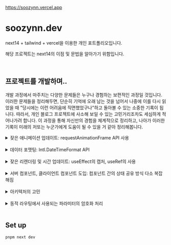 https://soozynn.vercel.app

# soozynn.dev

next14 + tailwind + vercel을 이용한 개인 포트폴리오입니다.

해당 프로젝트는 next14의 이점 및 문법을 알아가기 위함입니다.

<br/>

## 프로젝트를 개발하며..

개발 과정에서 마주치는 다양한 문제들은 누구나 경험하는 보편적인 과정일 것입니다. 이러한 문제들을 정리해두면, 단순히 기억에 오래 남는 것을 넘어서 나중에 이를 다시 읽었을 때 "당시에는 이런 어려움에 직면했었구나"하고 돌아볼 수 있는 소중한 기록이 됩니다. 따라서, 개인 블로그 프로젝트에 사소해 보일 수 있는 고민거리조차도 세심하게 적어나가려 합니다. 이 과정을 통해 자신만의 경험을 체계적으로 정리하고, 나아가 이러한 기록이 미래의 저또는 누군가에게 도움이 될 수 있을 거 같아 정리해봅니다.

<details>
  <summary>잦은 애니메이션 업데이트: requestAnimationFrame API 사용</summary>
<br/>

> setInterval 타이머 지연 및 블로킹 현상 및 타이머 드리프트

- 처음에는 현지 시간이 업데이트 되는 로직을 setInterval과 setTimeout을 사용하여 자바스크립트로 개발하였다. setInterval은 타이머 드리프트 현상이 생각보다 꽤 길게 나타났고, setTimeout은 그보다는 빨랐지만, 시간이 업데이트 될 때에 맞추어 실시간으로 동작하지 않는 문제가 있었다.

  또한, setInterval 같은 경우 브라우저의 다른 탭 화면을 보거나 브라우저가 최소화되어 있을 때 계속 타이머가 돌아 콜백을 호출하기 때문에 시스템 리소스 낭비를 초래하고 불필요한 전력을 소모하게 만든다고 한다.

  반면 위 API는 페이지가 비활성화 된 상태면 페이지 화면 그리기 작업도 브라우저에 의해 일시 중지됨으로 CPU 리소스나 배터리 수명을 낭비하지 않게 된다고 한다. 이 밖에도 Animation frames 큐에서 처리되기 때문에 실행이 뒤쳐지거나 하는 현상을 감소시킬 수 있다. 마이크로 태스크 큐, 매크로 태스크 큐에서는 알고있었지만, 애니메이션 프레임 큐에 대해서는 이번 기회에 더 공부해볼 수 있었다.

  useEffect내에서 requestAnimationFrame를 등록해주어 시간이 업데이트 될 때마다 브라우저가 리페인트 할 때에 맞춰 시간을 업데이트 해줌으로써 타이머 드리프트 문제를 해결했다.
  해당 API에 대해 잘 정리해둔 블로그가 있어 다시보기용으로 [링크](https://inpa.tistory.com/entry/%F0%9F%8C%90-requestAnimationFrame-%EA%B0%80%EC%9D%B4%EB%93%9C)를 첨부해둔다.
  </details>

<br/>

<details>
  <summary>데이터 포맷팅: Intl.DateTimeFormat API</summary>
<br/>

- 메서드를 사용하기 전에 mdn을 통해서 업데이트된 내역이 있는지 한번씩 확인하면서 작업을 하는 편인데, 시간 포맷팅이 필요할 때 자주 사용하였던 toLocaleTimeString()은 현지화 문자열의 대규모 데이터베이스에서 검색을 수행해야하기에 잠재적으로 비효율적이라고 문서에 적혀있었다. 동일한 인수로 메서드가 여러 번 호출되는 경우 개체를 만들고 Intl.DateTimeFormat API 사용을 권장하고 있어 서울의 현지 시간을 포맷팅할 때 이 API를 사용하였다.
</details>

<br/>

<details>
  <summary>잦은 리렌더링 및 시간 업데이트: useEffect의 캡처, useRef의 사용</summary>
<br/>

- useEffect의 디펜던시를 빈 배열로 주었을 때, 내부의 상태 로직이 아무리 재실행되고 업데이트 되어도 useEffect의 캡처에 의해 상태 로직들은 다 처음 값을 기준으로 동작하고 있었다. 시간 업데이트 로직에서 이를 해결해주기 위해 리렌더링에 영향을 주지 않으면서 업데이트 되기전의 시간의 값을 기억하기 위해 useRef를 사용하여 컨트롤 해주었다.

  1년 이상 Vue3만 사용하다 보니, Vue의 라이프사이클과 동작 방식에 익숙해졌었는데 해당 로직을 작성하면서, 조금 잊어버렸던 React의 동작 방식과 문법을 다시 떠올렸다..

</details>

<br/>

<details>
  <summary>서버 컴포넌트, 클라이언트 컴포넌트 도입: 컴포넌트 간의 상태 공유 방식 다소 복잡해짐</summary>
<br/>

- 이전에 React를 사용했을 때에는 상태 끌어올리기 또는 props drilling이 너무 복잡해질 경우 전역 상태로 관리하였는데, next14로 개발을 하다보니 서버 컴포넌트에서는 상태를 관리할 수 없어 작업하는데에 까다로운 부분이 많았다.

  서버 컵포넌트를 처음 사용해보면서 느낀 것은 아직 더 나은 패턴에 대해 익숙치 않아서도 있겠지만, 상태 관리에 대해 좀 더 세밀한 패턴과 전략이 필요해진 듯 하다. 또 프로젝트 특성에 따라 조금 다르겠지만 서버 컴포넌트의 장점을 살려 클라이언트 컴포넌트를 최대한으로 쪼개서 최하단에서 관리하는 패턴이 번들 크기 축소 및 컴포넌트의 재사용성이나 설계, 구조, 성능 측면에서 볼 때는 좋은 장점일 거 같다. 확실히 프레임워크라 그런지 리액트가 가진 확장성의 장점을 살려 규격을 잡아준다는 느낌이 들었다. 프레임워크인 Vue3를 사용했을 때의 느낌과 조금 흡사한 느낌을 받았다.<br/>

  다만 props를 주고받을 때 서버 컴포넌트에서 -> 클라이언트 컴포넌트 흐름으로 전달해야한다는 점, 또 클라이언트 컴포넌트 내에서만 react hook 사용이 가능하다는 점이 작업하는데에 다소 까다롭다. 해당 부분은 많은 작업을 해보면서 패턴을 터득해야할 듯 하다.<br/>

  좀 더 자세한 예시로, 항목 목록이 있고 사용자가 선택한 항목(있는 경우)에 대한 데이터를 가져오고 표시한다고 가정할 때, 일반적으로 목록(클라이언트) 구성 요소를 생성하고 useState예를 들어 반응을 사용하여 구성 요소 상태에서 사용자가 선택한 항목(있는 경우)을 추적한다고 해보자. 이 때 서버로 다시 돌아갈 방법이 없다는 점이 작업하면서 가장 골머리를 앓았던 부분이다. 이를 피해가는 방법들이 있긴한거같지만 좋은 아키텍처인지는 모르겠다. 클라이언트 구성 요소가 서버 구성 요소 내에 중첩될 수 있지만 그 반대의 경우는 불가능하므로 클라이언트에서 선택한 항목에 대한 정보를 서버 구성 요소로 전달할 수 없다는 점의 제약이 작업할 때 은근히 까다롭다.

</details>

<br/>

<details>
  <summary>아키텍처의 고민</summary>
<br/>

- next14를 처음 사용해보면서 서버 컴포넌트 그리고 SSG의 장점을 살리기 위해서 페이지별 page.tsx는 서버 컴포넌트 구조(토큰이 포함된 API 데이터 페칭 이점 가져가기)로 가져가고 최대한 작은 단위로 쪼개서 클라이언트 컴포넌트는 하단으로 가져가는 것이 좋다고 생각하였는데 구조를 짜면서 또, 클라이언트 사이드의 상태 관리에 따라 이런 이상적인 구조로 가져가기가 쉽지 않다고 생각이 들었다. 동적인 인터랙션이 많이 필요한 프로젝트가 아니기 때문에 최대한 SSG의 장점을 살린 위 구조로 잡아가보려고 한다.
</details>
<br/>

<details>
  <summary>동적 라우팅에서 사용되는 파라미터의 암호화 처리</summary>
<br/>

- RSC를 사용하면서도 느낀 것이 API 호출 시 토큰이나 보안적으로 취약한 부분을 굉장히 강화한 새로운 패러다임이라고 생각이 들었는데, 동적 라우팅에서 파라미터를 자동으로 암호화 처리해주는 기능도 동일하게 느껴졌다. 이전에 Vue3의 프로젝트를 진행할 때에도 파라미터 또는 쿼리로 넘겨주는 값이 암호화 처리가 되어있지 않아 보안에 약점이 있어 직접 암호화를 구현하고 디코딩했어야했는데 next에서는 자체적으로 잡아주는 점이 편하게 느껴졌다.
</details>
<br/>

## Set up

```sh
pnpm next dev
```
